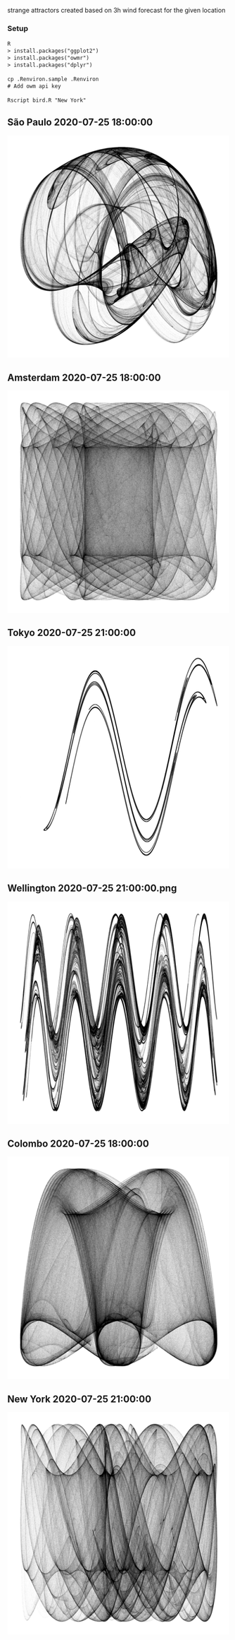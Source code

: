 strange attractors created based on 
3h wind forecast for the given location

### Setup
```
R
> install.packages("ggplot2")
> install.packages("owmr")
> install.packages("dplyr")

cp .Renviron.sample .Renviron
# Add owm api key

Rscript bird.R "New York"
```

## São Paulo 2020-07-25 18:00:00
![sp](out/Sao_Paulo_2020-07-25_18_00_00.png)

## Amsterdam 2020-07-25 18:00:00
![amsterdam](out/Amsterdam_2020-07-25_18_00_00.png)

## Tokyo 2020-07-25 21:00:00
![colombo](out/Tokyo_2020-07-25_21_00_00.png)

## Wellington 2020-07-25 21:00:00.png
![colombo](out/Wellington_2020-07-25_21_00_00.png)

## Colombo 2020-07-25 18:00:00
![colombo](out/Colombo_2020-07-25_18_00_00.png)

## New York 2020-07-25 21:00:00
![colombo](out/New_York_2020-07-25_21_00_00.png)
